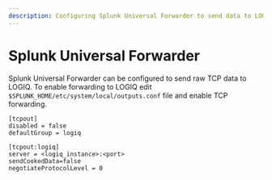 ```yaml
---
description: Configuring Splunk Universal Forwarder to send data to LOGIQ
---
```


# Splunk Universal Forwarder

Splunk Universal Forwarder can be configured to send raw TCP data to LOGIQ. To enable forwarding to LOGIQ edit `$SPLUNK_HOME/etc/system/local/outputs.conf` file and enable TCP forwarding.

```
[tcpout]
disabled = false 
defaultGroup = logiq

[tcpout:logiq]
server = <logiq_instance>:<port>
sendCookedData=false
negotiateProtocolLevel = 0

```
